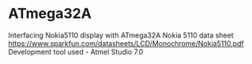 # ATmega32A
Interfacing Nokia5110 display with ATmega32A
Nokia 5110 data sheet https://www.sparkfun.com/datasheets/LCD/Monochrome/Nokia5110.pdf
Development tool used - Atmel Studio 7.0
